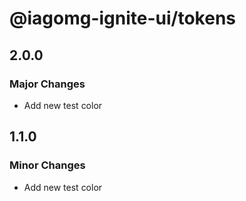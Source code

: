 # @iagomg-ignite-ui/tokens

## 2.0.0

### Major Changes

- Add new test color

## 1.1.0

### Minor Changes

- Add new test color
